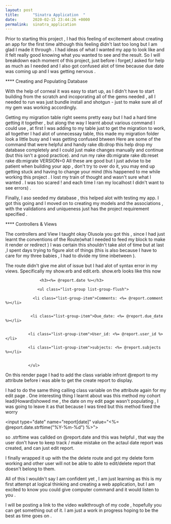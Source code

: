 ```yaml
---
layout: post
title:      "Sinatra Application  "
date:       2020-02-15 23:44:26 +0000
permalink:  sinatra_application
---
```




Prior to starting this project , I had this feeling of excitement about creating an app for the first time although this feeling didn't last too long but I am glad I made it through .  I had ideas of what I wanted my app to look like and it felt really good knowing what you wanted to see and the result. So I will breakdown each moment of this project, just before i forget,I asked for help as much as I needed and I also got confused alot of time because due date was coming up and I was getting nervous .

**** Creating and Populating Database

With the help of corneal it was easy to start up, as I didn't have to start building from the scratch and incoporating all of the gems needed , all I needed to run was just bundle install  and shotgun - just to make sure all of my gem was working accordingly.

Getting my migration table right seems pretty easy but I had a hard time getting it together , but along the way I learnt about various command I could use , at first I was adding to my table just to get the migration to work, all together I had alot of unnecessay table, this made my migration folder look a little  busy and I was getting confused btween 
Here are some of the command that were helpful and handy 
         rake db:drop  this help drop my database completely and I could just make changes manually and continue (but this isn't a good practice).  and run my rake db:migrate
				    rake db:reset 
						rake db:migrate VERSION=0
All these are good but I just advise to be patient when building your app , don't try to over do it, you may end up getting stuck and having to change your mind (this happened to me while working this project . I lost my train of thought and wasn't sure what I wanted . I was too scared ! and each time I ran my localhost I didn't want to see errors) .

Finally, I aso seeded my database , this helped alot with testing my app.  I got this going and I moved on to creating my models and the associations , with the validations and uniqueness just has the project requirement specified .

**** Controllers & Views

The controllers and View I taught okay Olusola you got this , since I had just learnt the conventions of the Route(what  I needed to feed my block to make it  render or redirect ) I was certain this shouldn't take alot of time but at last ,I spent days trying to figure alot of things (this is also because I have to care for my three babies , I had to divide my time inbetween ).

The route didn't give me alot of issue but I had alot of syntax error in my views. Specifically my show.erb and edit.erb.
show.erb looks like this now 

                   <h3><%= @report.date %></h3>

                  <ul class="list-group list-group-flush">

                <li class="list-group-item">Comments: <%= @report.comment %></li>
  
 
               <li class="list-group-item">Due_date: <%= @report.due_date %></li>

 
              <li class="list-group-item">User_id: <%= @report.user_id %></li>
							
              <li class="list-group-item">subjects: <%= @report.subjects %></li>


              </ul>
On this render page I had to add the class variable infront @report to my attribute before i was able to get the create report to display.

I had to do the same thing calling class variable on the attribute again for my edit page . One interesting thing I learnt about was this method my cohort lead(Howard)showed me , the date on my edit page wasn't populating , I was going to leave it as that because I was tired but this method fixed the worry

 <input type="date" name="report[date]" value="<%= @report.date.strftime("%Y-%m-%d") %>">
 
 so .strftime  was callded on @report.date and this was helpful , that way the user don't have to keep track / make mistake on the actaul date report was created, and can just edit report. 
 
I finally wrapped it up with the the delete route and got my delete form working and other user will not be able to able to edit/delete report that doesn't belong to them.
 
All of this I wouldn't say I am confident yet , I am just learning as this is my first attempt at logical thinking and creating a web application, but I am excited to know you could give computer command and it would listen to you .

I will be posting a link to the video walkthrough of my code , hopefully you can get something out of it. I am just a work in progress hoping to be the best as time goes on .
 
 
